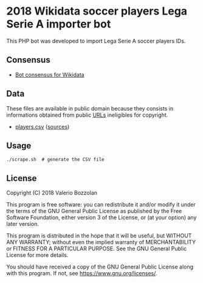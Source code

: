 # 2018 Wikidata soccer players Lega Serie A importer bot

This PHP bot was developed to import Lega Serie A soccer players IDs.

## Consensus
* [Bot consensus for Wikidata](https://www.wikidata.org/wiki/Wikidata:Requests_for_permissions/Bot/Valerio_Bozzolan_bot_5)

## Data
These files are available in public domain because they consists in informations obtained from public [URLs](https://en.wikipedia.org/wiki/URL) ineligibles for copyright.

* [players.csv](data/players.csv) ([sources](data/source.urls))

## Usage

    ./scrape.sh  # generate the CSV file

## License

Copyright (C) 2018 Valerio Bozzolan

This program is free software: you can redistribute it and/or modify it under the terms of the GNU General Public License as published by the Free Software Foundation, either version 3 of the License, or (at your option) any later version.

This program is distributed in the hope that it will be useful, but WITHOUT ANY WARRANTY; without even the implied warranty of MERCHANTABILITY or FITNESS FOR A PARTICULAR PURPOSE. See the GNU General Public License for more details.

You should have received a copy of the GNU General Public License along with this program. If not, see <https://www.gnu.org/licenses/>.
